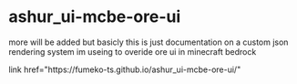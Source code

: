 # ashur_ui-mcbe-ore-ui
more will be added but basicly this is just documentation on a custom json rendering system im useing to overide ore ui in minecraft bedrock
<div> link href="https://fumeko-ts.github.io/ashur_ui-mcbe-ore-ui/" </div>
